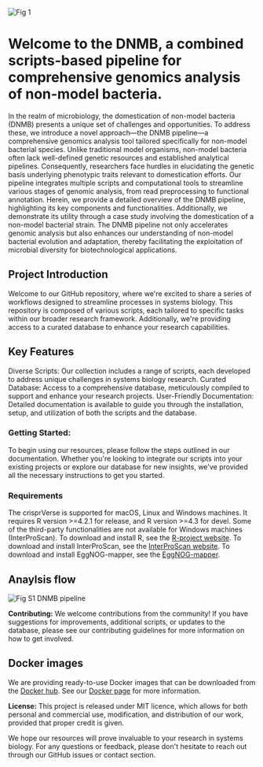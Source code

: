 ![Fig  1](https://github.com/JAEYOONSUNG/DNMB/assets/42233037/b97087a1-ecd5-4293-afe7-a0fb3b7c6e8a)

# Welcome to the DNMB, a combined scripts-based pipeline for comprehensive genomics analysis of non-model bacteria.
In the realm of microbiology, the domestication of non-model bacteria (DNMB) presents a unique set of challenges and opportunities. To address these, we introduce a novel approach—the DNMB pipeline—a comprehensive genomics analysis tool tailored specifically for non-model bacterial species. Unlike traditional model organisms, non-model bacteria often lack well-defined genetic resources and established analytical pipelines. Consequently, researchers face hurdles in elucidating the genetic basis underlying phenotypic traits relevant to domestication efforts. Our pipeline integrates multiple scripts and computational tools to streamline various stages of genomic analysis, from read preprocessing to functional annotation. Herein, we provide a detailed overview of the DNMB pipeline, highlighting its key components and functionalities. Additionally, we demonstrate its utility through a case study involving the domestication of a non-model bacterial strain. The DNMB pipeline not only accelerates genomic analysis but also enhances our understanding of non-model bacterial evolution and adaptation, thereby facilitating the exploitation of microbial diversity for biotechnological applications.
## Project Introduction

Welcome to our GitHub repository, where we're excited to share a series of workflows designed to streamline processes in systems biology. This repository is composed of various scripts, each tailored to specific tasks within our broader research framework. Additionally, we're providing access to a curated database to enhance your research capabilities.

## Key Features
Diverse Scripts: Our collection includes a range of scripts, each developed to address unique challenges in systems biology research.
Curated Database: Access to a comprehensive database, meticulously compiled to support and enhance your research projects.
User-Friendly Documentation: Detailed documentation is available to guide you through the installation, setup, and utilization of both the scripts and the database.

### Getting Started:
To begin using our resources, please follow the steps outlined in our documentation. 
Whether you're looking to integrate our scripts into your existing projects or explore our database for new insights, we've provided all the necessary instructions to get you started.

### Requirements

The crisprVerse is supported for macOS, Linux and Windows machines.
It requires R version >=4.2.1 for release, and R version >=4.3 for devel.
Some of the third-party functionalities are not 
available for Windows machines (InterProScan). 
To download and install R, see the [R-project website](https://www.r-project.org/).
To download and install InterProScan, see the [InterProScan website](https://github.com/ebi-pf-team/interproscan).
To download and install EggNOG-mapper, see the [EggNOG-mapper](https://github.com/eggnogdb/eggnog-mapper).


## Anaylsis flow
![Fig S1  DNMB pipeline](https://github.com/JAEYOONSUNG/DNMB/assets/42233037/33e7f91f-9d6c-4e26-9982-6da79ee35999)



**Contributing:**
We welcome contributions from the community! If you have suggestions for improvements, additional scripts, or updates to the database, please see our contributing guidelines for more information on how to get involved.



## Docker images
We are providing ready-to-use Docker images that can be downloaded from the [Docker hub](https://hub.docker.com/).
See our [Docker page](https://github.com/DNMB/Docker) for more information. 



**License:**
This project is released under MIT licence, which allows for both personal and commercial use, modification, and distribution of our work, provided that proper credit is given.

We hope our resources will prove invaluable to your research in systems biology. For any questions or feedback, please don't hesitate to reach out through our GitHub issues or contact section.
